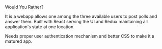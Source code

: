 Would You Rather?

It is a webapp allows one among the three available users to post polls and answer them. Built with React serving the UI and Redux maintaining all application's state at one location.

Needs proper user authentication mechanism and better CSS to make it a matured app.